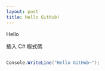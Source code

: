 ```yaml
---
layout: post
title: Hello GitHub!
---
```


Hello

插入 C# 程式碼

```cs

Console.WriteLine("Hello GitHub~");

```
